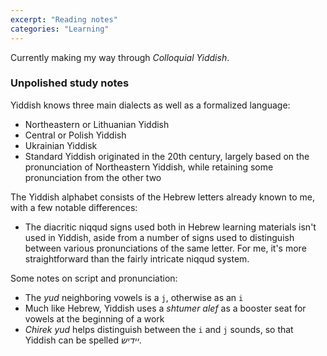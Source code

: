 ```yaml
---
excerpt: "Reading notes"
categories: "Learning"
---
```

Currently making my way through _Colloquial Yiddish_.

### Unpolished study notes

Yiddish knows three main dialects as well as a formalized language:
- Northeastern or Lithuanian Yiddish
- Central or Polish Yiddish
- Ukrainian Yiddisk
- Standard Yiddish originated in the 20th century, largely based on the pronunciation of Northeastern Yiddish, while retaining some pronunciation from the other two

The Yiddish alphabet consists of the Hebrew letters already known to me, with a few notable differences:
- The diacritic niqqud signs used both in Hebrew learning materials isn't used in Yiddish, aside from a number of signs used to distinguish between various pronunciations of the same letter. For me, it's more straightforward than the fairly intricate niqqud system.

Some notes on script and pronunciation:
- The *yud* neighboring vowels is a `j`, otherwise as an `i`
- Much like Hebrew, Yiddish uses a *shtumer alef* as a booster seat for vowels at the beginning of a work
- *Chirek yud* helps distinguish between the `i` and `j` sounds, so that Yiddish can be spelled _יידיש_.